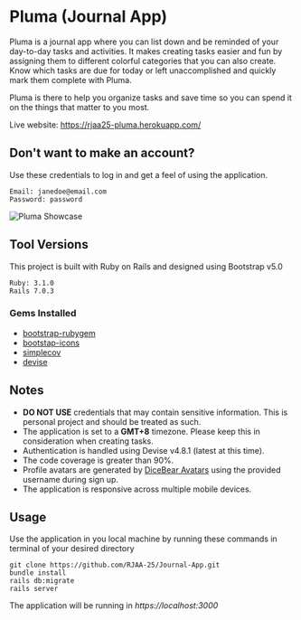 # Pluma (Journal App)

Pluma is a journal app where you can list down and be reminded of your day-to-day tasks and activities. It makes creating tasks easier and fun by assigning them to different colorful categories that you can also create. Know which tasks are due for today or left unaccomplished and quickly mark them complete with Pluma. 

Pluma is there to help you organize tasks and save time so you can spend it on the things that matter to you most.

Live website: https://rjaa25-pluma.herokuapp.com/

## Don't want to make an account? 
Use these credentials to log in and get a feel of using the application.
```
Email: janedoe@email.com
Password: password
```
![Pluma Showcase](https://user-images.githubusercontent.com/88828088/181020880-b30ef1a7-e676-40d5-ba0c-3bd0e1f39f99.png)

## Tool Versions

This project is built with Ruby on Rails and designed using Bootstrap v5.0
```
Ruby: 3.1.0
Rails 7.0.3
```
### Gems Installed
- [bootstrap-rubygem](https://github.com/twbs/bootstrap-rubygem)
- [bootstap-icons](https://github.com/marcelolx/bootstrap-icons)
- [simplecov](https://github.com/simplecov-ruby/simplecov)
- [devise](https://github.com/heartcombo/devise)

## Notes
- **DO NOT USE** credentials that may contain sensitive information. This is personal project and should be treated as such.
- The application is set to a **GMT+8** timezone. Please keep this in consideration when creating tasks.
- Authentication is handled using Devise v4.8.1 (latest at this time).
- The code coverage is greater than 90%.
- Profile avatars are generated by [DiceBear Avatars](https://avatars.dicebear.com/styles/avataaars) using the provided username during sign up. 
- The application is responsive across multiple mobile devices.

## Usage
Use the application in you local machine by running these commands in terminal of your desired directory
```
git clone https://github.com/RJAA-25/Journal-App.git
bundle install
rails db:migrate
rails server
```
The application will be running in *https://localhost:3000*

